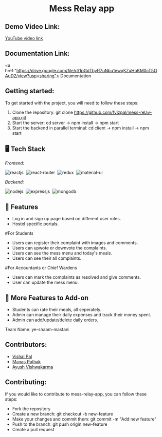 <h1 align="center">Mess Relay app</h1>
<p align="center">
</p>

## Demo Video Link:
  <a href="https://www.youtube.com/watch?v=p3m9kLvWloo&ab_channel=RohanSaini">YouTube video link</a>

## Documentation Link:
  <a href:"https://drive.google.com/file/d/1pGdTbyR7uNbu1ewqKZuHoKM0cT5OAuD2/view?usp=sharing"> Documentation </a>
  
## Getting started:
  To get started with the project, you will need to follow these steps:
  
  1. Clone the repository: git clone https://github.com/fvizpal/mess-relay-app.git
  2. Start the server: cd server -> npm install -> npm start
  3. Start the backend in parallel terminal: cd client -> npm install -> npm start
 

## 🖥️ Tech Stack
*Frontend:*

![reactjs](https://img.shields.io/badge/React-20232A?style=for-the-badge&logo=react&logoColor=61DAFB)&nbsp;
![react-router](https://img.shields.io/badge/React_Router-CA4245?style=for-the-badge&logo=react-router&logoColor=white)&nbsp;
![redux](https://img.shields.io/badge/Redux-764ABC?style=for-the-badge&logo=redux&logoColor=white)&nbsp;
![material-ui](https://img.shields.io/badge/Material_UI-0081CB?style=for-the-badge&logo=material-ui&logoColor=white)&nbsp;


*Backend:*

![nodejs](https://img.shields.io/badge/Node.js-43853D?style=for-the-badge&logo=node.js&logoColor=white)&nbsp;
![expressjs](https://img.shields.io/badge/Express.js-000000?style=for-the-badge&logo=express&logoColor=white)&nbsp;
![mongodb](https://img.shields.io/badge/MongoDB-4EA94B?style=for-the-badge&logo=mongodb&logoColor=white)&nbsp;



## 🚀 Features
- Log in and sign up page based on different user roles.
- Hostel specific portals.<br>

#For Students<br>
- Users can register their complaint with images and comments.
- Users can upwote or downvote  the complaints.
- Users can see the mess menu and today's meals.
- Users can see their all complaints.<br>

#For Accountants or Chief Wardens<br>
- Users can mark the complaints as resolved and give comments.
- User can update the mess menu.

## 🚀 More Features to Add-on
- Students can rate their meals, all seperately.
- Admin can manage their daily expenses and track their money spent.
- Admin can add/update/delete daily orders.

Team Name: ye-shaam-mastani

## Contributors: 

* [Vishal Pal](https://github.com/fvizpal) 
* [Manas Pathak](https://github.com/Manas-Pathak) 
* [Ayush Vishwakarma](https://github.com/Ayush76a) 

  
## Contributing: 
If you would like to contribute to mess-relay-app, you can follow these steps:

* Fork the repository
* Create a new branch: git checkout -b new-feature
* Make your changes and commit them: git commit -m "Add new feature"
* Push to the branch: git push origin new-feature
* Create a pull request

